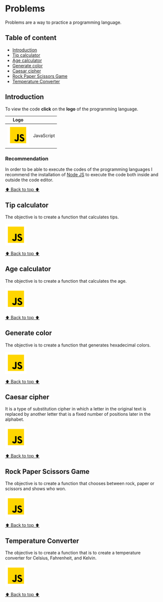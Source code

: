 # Problems

Problems are a way to practice a programming language.

## Table of content

- [Introduction](#introduction)
- [Tip calculator](#tip-calculator)
- [Age calculator](#age-calculator)
- [Generate color](#generate-color)
- [Caesar cipher](#caesar-cipher)
- [Rock Paper Scissors Game](#rock-paper-scissors-game)
- [Temperature Converter](#temperature-converter)

## Introduction

To view the code **click** on the **logo** of the programming language.

| Logo                      |            |
| ------------------------- | ---------- |
| ![JS](/assets/svg/js.svg) | JavaScript |

### Recommendation

In order to be able to execute the codes of the programming languages I recommend the installation of [Node JS](https://nodejs.org/en) to execute the code both inside and outside the code editor.

[⬆️ Back to top ⬆️](#problems)

## Tip calculator

The objective is to create a function that calculates tips.

[![JS](/assets/svg/js.svg)](/javascript/01-tip-calculator.js)

[⬆️ Back to top ⬆️](#problems)

## Age calculator

The objective is to create a function that calculates the age.

[![JS](/assets/svg/js.svg)](/javascript/02-age-calculator.js)

[⬆️ Back to top ⬆️](#problems)

## Generate color

The objective is to create a function that generates hexadecimal colors.

[![JS](/assets/svg/js.svg)](/javascript/03-generate-color.js)

[⬆️ Back to top ⬆️](#problems)

## Caesar cipher

It is a type of substitution cipher in which a letter in the original text is replaced by another letter that is a fixed number of positions later in the alphabet.

[![JS](/assets/svg/js.svg)](/javascript/04-caesar-cipher.js)

[⬆️ Back to top ⬆️](#problems)

## Rock Paper Scissors Game

The objective is to create a function that chooses between rock, paper or scissors and shows who won.

[![JS](/assets/svg/js.svg)](/javascript/05-rock-paper-scissors-game.js)

[⬆️ Back to top ⬆️](#problems)

## Temperature Converter

The objective is to create a function that is to create a temperature converter for Celsius, Fahrenheit, and Kelvin.

[![JS](/assets/svg/js.svg)](/javascript/06-temperature-converter.js)

[⬆️ Back to top ⬆️](#problems)
